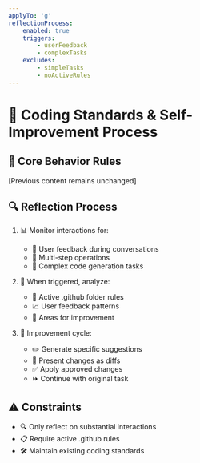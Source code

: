 ```yaml
---
applyTo: 'g'
reflectionProcess:
    enabled: true
    triggers:
        - userFeedback
        - complexTasks
    excludes:
        - simpleTasks
        - noActiveRules
---
```


# 🔄 Coding Standards & Self-Improvement Process

## 📏 Core Behavior Rules
[Previous content remains unchanged]

## 🔍 Reflection Process
1. 📊 Monitor interactions for:
     - 💬 User feedback during conversations
     - 🔄 Multi-step operations
     - 🧩 Complex code generation tasks

2. 🧠 When triggered, analyze:
     - 📁 Active .github folder rules
     - 📈 User feedback patterns
     - 🎯 Areas for improvement

3. 🚀 Improvement cycle:
     - ✏️ Generate specific suggestions
     - 📝 Present changes as diffs
     - ✅ Apply approved changes
     - ⏩ Continue with original task

## ⚠️ Constraints
- 🔍 Only reflect on substantial interactions
- 📋 Require active .github rules
- 🛠️ Maintain existing coding standards